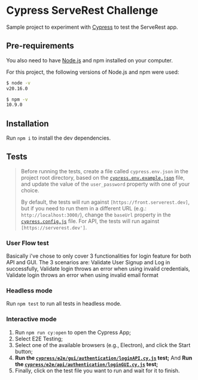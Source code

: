# Cypress ServeRest Challenge

Sample project to experiment with [Cypress](https://cypress.io) to test the ServeRest app.

## Pre-requirements

You also need to have [Node.js](https://nodejs.org/) and npm installed on your computer.

For this project, the following versions of Node.js and npm were used:

```sh
$ node -v
v20.16.0

$ npm -v
10.9.0
```

## Installation

Run `npm i` to install the dev dependencies.

## Tests

> Before running the tests, create a file called `cypress.env.json` in the project root directory, based on the [`cypress.env.example.json`](./cypress.env.example.json) file, and update the value of the `user_password` property with one of your choice.
>
> By default, the tests will run against `[https://front.serverest.dev]`, but if you need to run them in a different URL (e.g.: `http://localhost:3000/`), change the `baseUrl` property in the [`cypress.config.js`](./cypress.config.js) file.
> For API, the tests will run against `[https://serverest.dev']`.
>
### User Flow test

Basically i've chose to only cover 3 functionalities for login feature for both API and GUI. The 3 scenarios are: Validate User Signup and Log in successfully, Validate login throws an error when using invalid credentials, Validate login throws an error when using invalid email format

### Headless mode

Run `npm test` to run all tests in headless mode.

### Interactive mode

1. Run `npm run cy:open` to open the Cypress App;
2. Select E2E Testing;
3. Select one of the available browsers (e.g., Electron), and click the Start button;
4. **Run the [`cypress/e2e/gui/authentication/loginAPI.cy.js`](./cypress/e2e/gui/authentication/loginAPI.cy.js) test;**
   And **Run the [`cypress/e2e/api/authentication/loginGUI.cy.js`](./cypress/e2e/api/authentication/loginGUI.cy.js) test;**
6. Finally, click on the test file you want to run and wait for it to finish.
